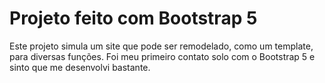 # Projeto feito com Bootstrap 5

Este projeto simula um site que pode ser remodelado, como um template, para diversas funções. Foi meu primeiro contato solo com o Bootstrap 5 e sinto que me desenvolvi bastante.

